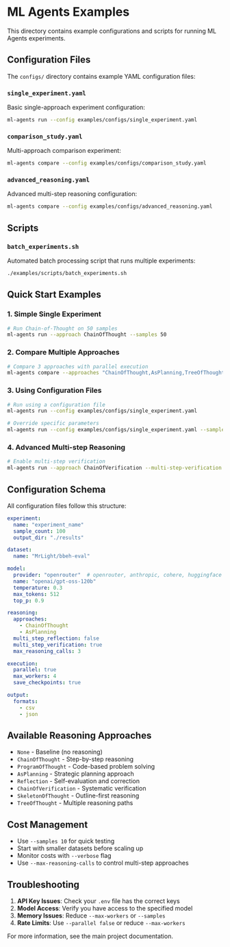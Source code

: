 # ML Agents Examples

This directory contains example configurations and scripts for running ML Agents experiments.

## Configuration Files

The `configs/` directory contains example YAML configuration files:

### `single_experiment.yaml`
Basic single-approach experiment configuration:
```bash
ml-agents run --config examples/configs/single_experiment.yaml
```

### `comparison_study.yaml`
Multi-approach comparison experiment:
```bash
ml-agents compare --config examples/configs/comparison_study.yaml
```

### `advanced_reasoning.yaml`
Advanced multi-step reasoning configuration:
```bash
ml-agents compare --config examples/configs/advanced_reasoning.yaml
```

## Scripts

### `batch_experiments.sh`
Automated batch processing script that runs multiple experiments:
```bash
./examples/scripts/batch_experiments.sh
```

## Quick Start Examples

### 1. Simple Single Experiment
```bash
# Run Chain-of-Thought on 50 samples
ml-agents run --approach ChainOfThought --samples 50
```

### 2. Compare Multiple Approaches
```bash
# Compare 3 approaches with parallel execution
ml-agents compare --approaches "ChainOfThought,AsPlanning,TreeOfThought" --samples 100 --parallel
```

### 3. Using Configuration Files
```bash
# Run using a configuration file
ml-agents run --config examples/configs/single_experiment.yaml

# Override specific parameters
ml-agents run --config examples/configs/single_experiment.yaml --samples 200 --parallel
```

### 4. Advanced Multi-step Reasoning
```bash
# Enable multi-step verification
ml-agents run --approach ChainOfVerification --multi-step-verification --max-reasoning-calls 5
```

## Configuration Schema

All configuration files follow this structure:

```yaml
experiment:
  name: "experiment_name"
  sample_count: 100
  output_dir: "./results"

dataset:
  name: "MrLight/bbeh-eval"

model:
  provider: "openrouter"  # openrouter, anthropic, cohere, huggingface
  name: "openai/gpt-oss-120b"
  temperature: 0.3
  max_tokens: 512
  top_p: 0.9

reasoning:
  approaches:
    - ChainOfThought
    - AsPlanning
  multi_step_reflection: false
  multi_step_verification: true
  max_reasoning_calls: 3

execution:
  parallel: true
  max_workers: 4
  save_checkpoints: true

output:
  formats:
    - csv
    - json
```

## Available Reasoning Approaches

- `None` - Baseline (no reasoning)
- `ChainOfThought` - Step-by-step reasoning
- `ProgramOfThought` - Code-based problem solving
- `AsPlanning` - Strategic planning approach
- `Reflection` - Self-evaluation and correction
- `ChainOfVerification` - Systematic verification
- `SkeletonOfThought` - Outline-first reasoning
- `TreeOfThought` - Multiple reasoning paths

## Cost Management

- Use `--samples 10` for quick testing
- Start with smaller datasets before scaling up
- Monitor costs with `--verbose` flag
- Use `--max-reasoning-calls` to control multi-step approaches

## Troubleshooting

1. **API Key Issues**: Check your `.env` file has the correct keys
2. **Model Access**: Verify you have access to the specified model
3. **Memory Issues**: Reduce `--max-workers` or `--samples`
4. **Rate Limits**: Use `--parallel false` or reduce `--max-workers`

For more information, see the main project documentation.
